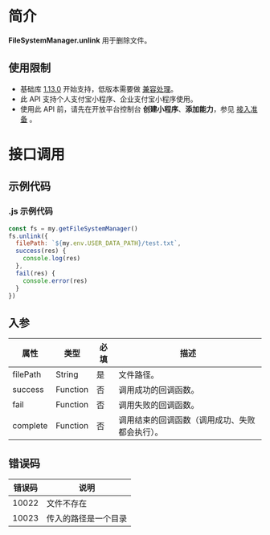 
# 简介
**FileSystemManager.unlink** 用于删除文件。

## 使用限制

- 基础库 [1.13.0](https://opendocs.alipay.com/mini/framework/lib) 开始支持，低版本需要做 [兼容处理](https://opendocs.alipay.com/mini/framework/compatibility)。
- 此 API 支持个人支付宝小程序、企业支付宝小程序使用。
- 使用此 API 前，请先在开放平台控制台 **创建小程序**、**添加能力**，参见 [接入准备](https://opendocs.alipay.com/mini/02pk4y) 。

# 接口调用

## 示例代码

### .js 示例代码
```javascript
const fs = my.getFileSystemManager()
fs.unlink({
  filePath: `${my.env.USER_DATA_PATH}/test.txt`,
  success(res) {
    console.log(res)
  },
  fail(res) {
    console.error(res)
  }
})
```

## 入参
| **属性** | **类型** | **必填** | **描述** |
| --- | --- | --- | --- |
| filePath | String | 是 | 文件路径。 |
| success | Function | 否 | 调用成功的回调函数。 |
| fail | Function | 否 | 调用失败的回调函数。 |
| complete | Function | 否 | 调用结束的回调函数（调用成功、失败都会执行）。 |


## 错误码
| **错误码** | **说明** |
| --- | --- |
| 10022 | 文件不存在 |
| 10023 | 传入的路径是一个目录 |

